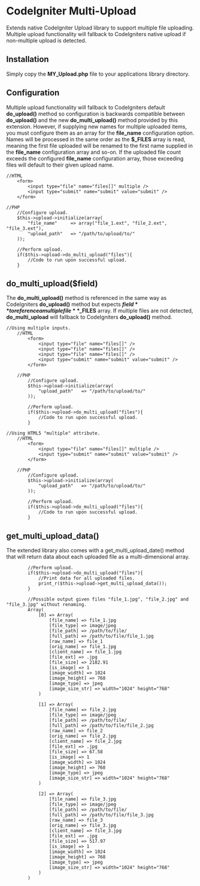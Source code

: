 # CodeIgniter Multi-Upload #
Extends native CodeIgniter Upload library to support multiple file uploading. Multiple upload functionality will fallback to CodeIgniters native upload if non-multiple upload is detected.

## Installation ##
Simply copy the **MY_Upload.php** file to your applications library directory.

## Configuration ##
Multiple upload functionality will fallback to CodeIgniters default **do_upload()** method so configuration is backwards compatible between **do_upload()** and the new **do_multi_upload()** method provided by this extension. However, if supplying new names for multiple uploaded items, you must configure them as an array for the **file_name** configuration option. Names will be processed in the same order as the **$_FILES** array is read, meaning the first file uploaded will be renamed to the first name supplied in the **file_name** configuration array and so-on. If the uploaded file count exceeds the configured **file_name** configuration array, those exceeding files will default to their given upload name.

	//HTML
		<form>
			<input type="file" name="files[]" multiple />
			<input type="submit" name="submit" value="submit" />
		</form>
		
	//PHP
		//Configure upload.
		$this->upload->initialize(array(
			"file_name"		=> array("file_1.ext", "file_2.ext", "file_3.ext"),
			"upload_path"	=> "/path/to/upload/to/"
		));
		
		//Perform upload.
		if($this->upload->do_multi_upload("files"){
			//Code to run upon successful upload.
		}
		
## do_multi_upload($field) ##
The **do_multi_upload()** method is referenced in the same way as CodeIgniters **do_upload()** method but expects **$field** to reference a multiple file **$_FILES** array. If multiple files are not detected, **do_multi_upload** will fallback to CodeIgniters **do_upload()** method.

	//Using multiple inputs.
		//HTML
			<form>
				<input type="file" name="files[]" />
				<input type="file" name="files[]" />
				<input type="file" name="files[]" />
				<input type="submit" name="submit" value="submit" />
			</form>
		
		//PHP
			//Configure upload.
			$this->upload->initialize(array(
				"upload_path"	=> "/path/to/upload/to/"
			));
		
			//Perform upload.
			if($this->upload->do_multi_upload("files"){
				//Code to run upon successful upload.
			}
			
	//Using HTML5 "multiple" attribute.
		//HTML
			<form>
				<input type="file" name="files[]" multiple />
				<input type="submit" name="submit" value="submit" />
			</form>
		
		//PHP
			//Configure upload.
			$this->upload->initialize(array(
				"upload_path"	=> "/path/to/upload/to/"
			));
		
			//Perform upload.
			if($this->upload->do_multi_upload("files"){
				//Code to run upon successful upload.
			}		
		

## get_multi_upload_data() ##
The extended library also comes with a get_multi_upload_date() method that will return data about each uploaded file as a multi-dimensional array.

			//Perform upload.
			if($this->upload->do_multi_upload("files"){
				//Print data for all uploaded files.
				print_r($this->upload->get_multi_upload_data());
			}
			
			//Possible output given files "file_1.jpg", "file_2.jpg" and "file_3.jpg" without renaming.
			Array(
				[0] => Array(
					[file_name] => file_1.jpg
					[file_type] => image/jpeg
					[file_path] => /path/to/file/
					[full_path] => /path/to/file/file_1.jpg
					[raw_name] => file_1
					[orig_name] => file_1.jpg
					[client_name] => file_1.jpg
					[file_ext] => .jpg
					[file_size] => 2182.91
					[is_image] => 1
					[image_width] => 1024
					[image_height] => 768
					[image_type] => jpeg
					[image_size_str] => width="1024" height="768"
				)
				
				[1] => Array(
					[file_name] => file_2.jpg
					[file_type] => image/jpeg
					[file_path] => /path/to/file/
					[full_path] => /path/to/file/file_2.jpg
					[raw_name] => file_2
					[orig_name] => file_2.jpg
					[client_name] => file_2.jpg
					[file_ext] => .jpg
					[file_size] => 67.58
					[is_image] => 1
					[image_width] => 1024
					[image_height] => 768
					[image_type] => jpeg
					[image_size_str] => width="1024" height="768"
				)
				
				[2] => Array(
					[file_name] => file_3.jpg
					[file_type] => image/jpeg
					[file_path] => /path/to/file/
					[full_path] => /path/to/file/file_3.jpg
					[raw_name] => file_3
					[orig_name] => file_3.jpg
					[client_name] => file_3.jpg
					[file_ext] => .jpg
					[file_size] => 517.97
					[is_image] => 1
					[image_width] => 1024
					[image_height] => 768
					[image_type] => jpeg
					[image_size_str] => width="1024" height="768"
				)
			)